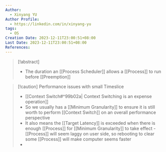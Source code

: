 ```yaml
---
Author:
  - Xinyang YU
Author Profile:
  - https://linkedin.com/in/xinyang-yu
tags:
  - OS
Creation Date: 2023-12-11T23:00:51+08:00
Last Date: 2023-12-11T23:00:51+08:00
References:
---
```

>[!abstract]
>- The duration an [[Process Scheduler]] allows a [[Process]] to run before [[Preemption]]


>[!caution] Performance issues with small Timeslice
>- [[Context Switch#^99b02a| Context Switching is an expense operation]]
>- So we usually has a [[Minimum Granularity]] to ensure it is still worth to perform [[Context Switch]] on an overall performance perspective
>- It also means the [[Target Latency]] is exceeded when there is enough [[Process]] for [[Minimum Granularity]] to take effect - [[Process]] will seem laggy on user side, so rebooting to clear some [[Process]] will make computer seems faster
>- 